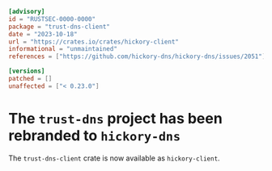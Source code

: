 ```toml
[advisory]
id = "RUSTSEC-0000-0000"
package = "trust-dns-client"
date = "2023-10-18"
url = "https://crates.io/crates/hickory-client"
informational = "unmaintained"
references = ["https://github.com/hickory-dns/hickory-dns/issues/2051"]

[versions]
patched = []
unaffected = ["< 0.23.0"]
```

# The `trust-dns` project has been rebranded to `hickory-dns`

The `trust-dns-client` crate is now available as `hickory-client`.
